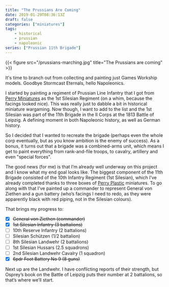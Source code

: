 ```yaml
---
title: "The Prussians Are Coming"
date: 2019-01-29T08:36:13Z
draft: false
categories: ["miniatures"]
tags:
    - historical
    - prussian
    - napoleonic
series: ["Prussian 11th Brigade"]
---
```


{{< figure src="/prussians-marching.jpg" title="The Prussians are coming" >}}

It's time to branch out from collecting and painting just Games Workship models. Goodbye Stormcast Eternals, hello Napoleonics. 

I started by painting a regiment of Prussian Line Infantry that I got from [Perry Miniatures](perry-miniatures) as the 1st Silesian Regiment (on a whim, because the facings looked nice). This was really just to dabble a bit in historical miniature wargaming. Now though, I want to add to the list and the 1st Silesian was part of the 11th Brigade in the II Corps at the 1813 Battle of Leipzig. A defining moment in both Napoleonic history, as well as German history.

So I decided that I wanted to recreate the brigade (perhaps even the whole corp eventually, but as you know ambition is the enemy of success). As a bonus, it turns out that a brigade was a combined-arms unit, which means I get to paint everything from rank-and-file troops, to cavalry, artillery and even "special forces".

The good news (for me) is that I’m already well underway on this project and I know what my end goal looks like. The biggest component of the 11th Brigade consisted of the 10th Infantry Regiment (1st Silesian), which I’ve already completed thanks to three boxes of [Perry Plastic](perry-miniatures) miniatures. To go along with that I’ve painted up a commander to represent General von Ziethen and a gun battery (who’s facings I need to redo, as they were apparently black with red piping, not in the Silesian colours).

That brings my progress to:

- [X] ~~General von Ziethen (commander)~~
- [X] ~~1st Silesian Infantry (3 battalions)~~
- [ ] 10th Reserve Infantry (2 battalions)
- [ ] Silesian Schützen (1/2 battalion)
- [ ] 8th Silesian Landwehr (2 battalions)
- [ ] 1st Silesian Hussars (2.5 squadrons)
- [ ] 2nd Silesian Landwehr Cavalry (1 squadron)
- [X] ~~6pdr Foot Battery No 9 (8 guns)~~

Next up are the Landwehr. I have conflicting reports of their strength, but Osprey’s book on the Battle of Leipzig puts their number at 2 battalions, so that’s where we’ll start.
